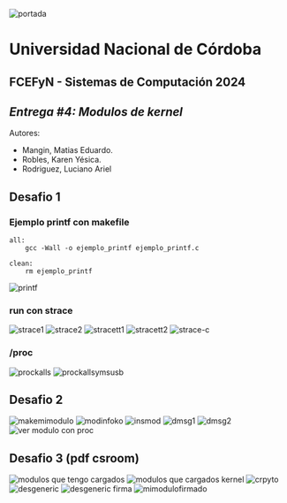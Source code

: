 ![portada](../entrega%202/img/portada.png)
# Universidad Nacional de Córdoba
## FCEFyN - Sistemas de Computación 2024
## _Entrega #4: Modulos de kernel_

Autores:
- Mangin, Matias Eduardo.
- Robles, Karen Yésica.
- Rodriguez, Luciano Ariel


## Desafio 1
### Ejemplo printf con makefile

```make
all:
	gcc -Wall -o ejemplo_printf ejemplo_printf.c 

clean:
	rm ejemplo_printf
```

![printf](img/ejemploprintf.png)

### run con strace
![strace1](img/strace1.png)
![strace2](img/strace2.png)
![stracett1](img/stracett1.png)
![stracett2](img/stracett2.png)
![strace-c](img/strace-c.png)

### /proc
![prockalls](img/prockallsyms.png)
![prockallsymsusb](img/prockallsymsusb.png)

## Desafio 2
![makemimodulo](img/ko.png)
![modinfoko](img/modinfoko.png)
![insmod](img/insmod.png)
![dmsg1](img/demsg.png)
![dmsg2](img/dmsg2.png)
![ver modulo con proc](img/moduloconproc.png)

## Desafio 3 (pdf csroom)
![modulos que tengo cargados](img/moduloscargados.png)
![modulos que cargados kernel](img/moduloscargados-kernel.png)
![crpyto](img/crypto.png)
![desgeneric](img/desgeneric.png)
![desgeneric firma](img/des_generic_firma.png)
![mimodulofirmado](img/mimodulofirmado.png)